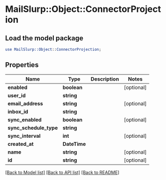 # MailSlurp::Object::ConnectorProjection

## Load the model package
```perl
use MailSlurp::Object::ConnectorProjection;
```

## Properties
Name | Type | Description | Notes
------------ | ------------- | ------------- | -------------
**enabled** | **boolean** |  | [optional] 
**user_id** | **string** |  | 
**email_address** | **string** |  | [optional] 
**inbox_id** | **string** |  | 
**sync_enabled** | **boolean** |  | [optional] 
**sync_schedule_type** | **string** |  | 
**sync_interval** | **int** |  | [optional] 
**created_at** | **DateTime** |  | 
**name** | **string** |  | [optional] 
**id** | **string** |  | [optional] 

[[Back to Model list]](../README#documentation-for-models) [[Back to API list]](../README#documentation-for-api-endpoints) [[Back to README]](../README)


